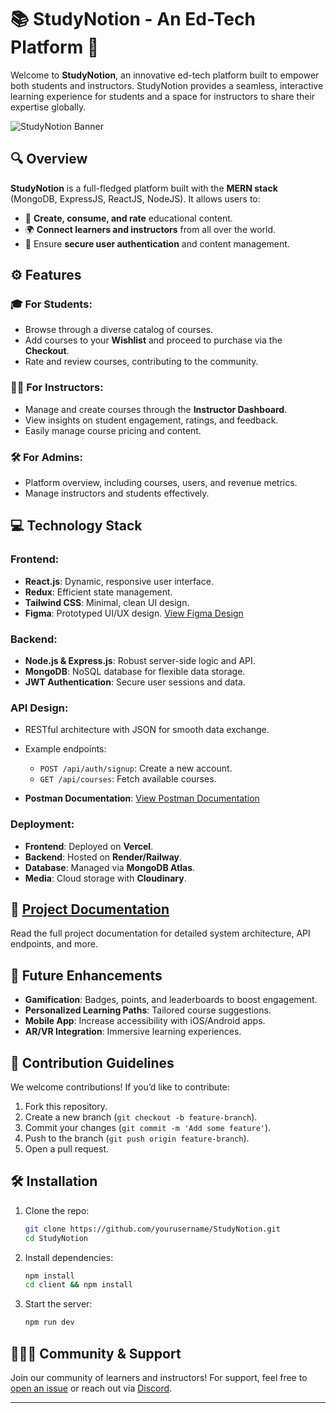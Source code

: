 # 📚 StudyNotion - An Ed-Tech Platform 🚀

Welcome to **StudyNotion**, an innovative ed-tech platform built to empower both students and instructors. StudyNotion provides a seamless, interactive learning experience for students and a space for instructors to share their expertise globally.

![StudyNotion Banner](https://example.com/banner-image) <!-- Add a banner image if available -->

## 🔍 Overview

**StudyNotion** is a full-fledged platform built with the **MERN stack** (MongoDB, ExpressJS, ReactJS, NodeJS). It allows users to:

- 📘 **Create, consume, and rate** educational content.
- 🌍 **Connect learners and instructors** from all over the world.
- 🔐 Ensure **secure user authentication** and content management.

## ⚙️ Features

### 🎓 For Students:
- Browse through a diverse catalog of courses.
- Add courses to your **Wishlist** and proceed to purchase via the **Checkout**.
- Rate and review courses, contributing to the community.

### 👨‍🏫 For Instructors:
- Manage and create courses through the **Instructor Dashboard**.
- View insights on student engagement, ratings, and feedback.
- Easily manage course pricing and content.

### 🛠️ For Admins:
- Platform overview, including courses, users, and revenue metrics.
- Manage instructors and students effectively.

## 💻 Technology Stack

### **Frontend:**
- **React.js**: Dynamic, responsive user interface.
- **Redux**: Efficient state management.
- **Tailwind CSS**: Minimal, clean UI design.
- **Figma**: Prototyped UI/UX design. [View Figma Design](https://www.figma.com/file/Mikd0FjHKAofUlWQSi70nf/StudyNotion_shared?type=design&node-id=1-5&t=qe3gWFLXQWrrJh1W-0)

### **Backend:**
- **Node.js & Express.js**: Robust server-side logic and API.
- **MongoDB**: NoSQL database for flexible data storage.
- **JWT Authentication**: Secure user sessions and data.

### **API Design:**
- RESTful architecture with JSON for smooth data exchange.
- Example endpoints:
  - `POST /api/auth/signup`: Create a new account.
  - `GET /api/courses`: Fetch available courses.
  
- **Postman Documentation**: [View Postman Documentation](https://documenter.getpostman.com/view/24441701/2s93kz6REm)

### **Deployment:**
- **Frontend**: Deployed on **Vercel**.
- **Backend**: Hosted on **Render/Railway**.
- **Database**: Managed via **MongoDB Atlas**.
- **Media**: Cloud storage with **Cloudinary**.

## 📄 [Project Documentation](https://docs.google.com/document/d/19OZY8J9eDFGxU7w-xrXKS89KYI7EmWqz/edit#heading=h.gjdgxs)  
Read the full project documentation for detailed system architecture, API endpoints, and more.

## 🚀 Future Enhancements
- **Gamification**: Badges, points, and leaderboards to boost engagement.
- **Personalized Learning Paths**: Tailored course suggestions.
- **Mobile App**: Increase accessibility with iOS/Android apps.
- **AR/VR Integration**: Immersive learning experiences.

## 🌟 Contribution Guidelines

We welcome contributions! If you’d like to contribute:
1. Fork this repository.
2. Create a new branch (`git checkout -b feature-branch`).
3. Commit your changes (`git commit -m 'Add some feature'`).
4. Push to the branch (`git push origin feature-branch`).
5. Open a pull request.

## 🛠️ Installation

1. Clone the repo:
   ```bash
   git clone https://github.com/yourusername/StudyNotion.git
   cd StudyNotion
   ```
2. Install dependencies:
   ```bash
   npm install
   cd client && npm install
   ```
3. Start the server:
   ```bash
   npm run dev
   ```

## 🧑‍🤝‍🧑 Community & Support

Join our community of learners and instructors! For support, feel free to [open an issue](https://github.com/yourusername/StudyNotion/issues) or reach out via [Discord](https://discord.com).

---